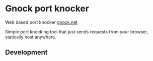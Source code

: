 # Gnock port knocker

Web based port knocker [gnock.net](https://gnock.net)

Simple port knocking tool that just sends requests from your browser, statically host anywhere.

## Development

```shell

```
